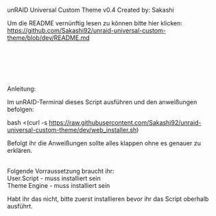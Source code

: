 unRAID Universal Custom Theme v0.4
Created by: Sakashi

Um die README vernünftig lesen zu können bitte hier klicken: https://github.com/Sakashi92/unraid-universal-custom-theme/blob/dev/README.md <br /><br /><br /><br /><br /><br /><br />
Anleitung:

Im unRAID-Terminal dieses Script ausführen und den anweißungen befolgen: 

bash <(curl -s https://raw.githubusercontent.com/Sakashi92/unraid-universal-custom-theme/dev/web_installer.sh)

Befolgt ihr die Anweißungen sollte alles klappen ohne es genauer zu erklären.

<br />Folgende Vorraussetzung braucht ihr:<br />
User.Script - muss installiert sein<br />
Theme Engine - muss installiert sein<br />

Habt ihr das nicht, bitte zuerst installieren bevor ihr das Script oberhalb ausführt.